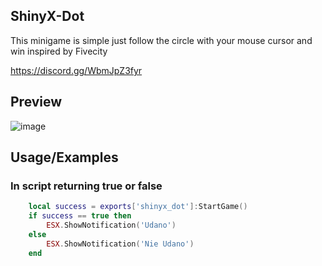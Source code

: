 

## ShinyX-Dot


This minigame is simple just follow the circle with your mouse cursor and win inspired by Fivecity

https://discord.gg/WbmJpZ3fyr


## Preview

![image](https://github.com/Szajnol/shinyx_dot/assets/118669019/25d94910-d91f-423d-b533-2deef84e017e)


## Usage/Examples

### In script returning true or false
```lua
    local success = exports['shinyx_dot']:StartGame()
    if success == true then
        ESX.ShowNotification('Udano')
    else
        ESX.ShowNotification('Nie Udano')
    end
```




